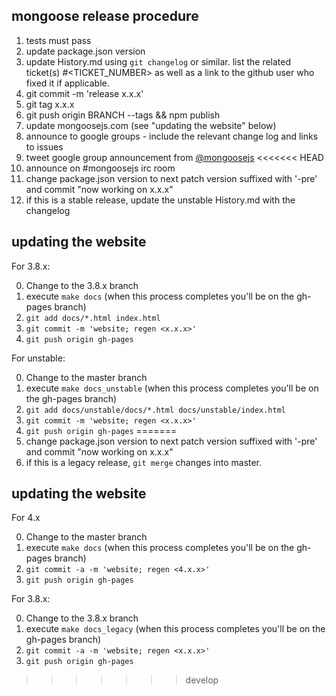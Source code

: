 ## mongoose release procedure

1.  tests must pass
2.  update package.json version
3.  update History.md using `git changelog` or similar. list the related ticket(s) #<TICKET_NUMBER> as well as a link to the github user who fixed it if applicable.
4.  git commit -m 'release x.x.x'
5.  git tag x.x.x
6.  git push origin BRANCH --tags && npm publish
7.  update mongoosejs.com (see "updating the website" below)
8.  announce to google groups - include the relevant change log and links to issues
9.  tweet google group announcement from [@mongoosejs](https://twitter.com/mongoosejs)
<<<<<<< HEAD
10. announce on #mongoosejs irc room
11. change package.json version to next patch version suffixed with '-pre' and commit "now working on x.x.x"
12. if this is a stable release, update the unstable History.md with the changelog

## updating the website

For 3.8.x:

0. Change to the 3.8.x branch
1. execute `make docs` (when this process completes you'll be on the gh-pages branch)
2. `git add docs/*.html index.html`
3. `git commit -m 'website; regen <x.x.x>'`
4. `git push origin gh-pages`

For unstable:

0. Change to the master branch
1. execute `make docs_unstable` (when this process completes you'll be on the gh-pages branch)
2. `git add docs/unstable/docs/*.html docs/unstable/index.html`
3. `git commit -m 'website; regen <x.x.x>'`
4. `git push origin gh-pages`
=======
10. change package.json version to next patch version suffixed with '-pre' and commit "now working on x.x.x"
11. if this is a legacy release, `git merge` changes into master.

## updating the website

For 4.x

0. Change to the master branch
1. execute `make docs` (when this process completes you'll be on the gh-pages branch)
2. `git commit -a -m 'website; regen <4.x.x>'`
3. `git push origin gh-pages`

For 3.8.x:

0. Change to the 3.8.x branch
1. execute `make docs_legacy` (when this process completes you'll be on the gh-pages branch)
2. `git commit -a -m 'website; regen <x.x.x>'`
3. `git push origin gh-pages`
>>>>>>> develop

